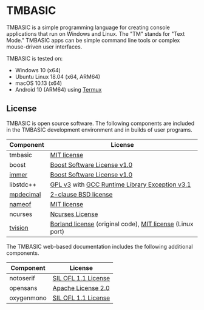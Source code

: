 # TMBASIC

TMBASIC is a simple programming language for creating console applications that run on Windows and Linux. The "TM" stands for "Text Mode." TMBASIC apps can be simple command line tools or complex mouse-driven user interfaces.

TMBASIC is tested on:
- Windows 10 (x64)
- Ubuntu Linux 18.04 (x64, ARM64)
- macOS 10.13 (x64)
- Android 10 (ARM64) using [Termux](https://termux.com/)

## License
TMBASIC is open source software. The following components are included in the TMBASIC development environment and in builds of user programs.

Component | License
-- | --
tmbasic | [MIT license](LICENSE)
boost | [Boost Software License v1.0](ext/boost/LICENSE_1_0.txt)
[immer](https://github.com/arximboldi/immer) | [Boost Software License v1.0](ext/immer/LICENSE)
libstdc++ | [GPL v3](ext/gcc/GPL-3) with [GCC Runtime Library Exception v3.1](ext/gcc/copyright)
[mpdecimal](https://www.bytereef.org/mpdecimal/) | [2-clause BSD license](ext/mpdecimal/LICENSE.txt)
[nameof](https://github.com/Neargye/nameof) | [MIT license](ext/nameof/LICENSE.txt)
ncurses | [Ncurses License](ext/ncurses/COPYING)
[tvision](https://github.com/magiblot/tvision) | [Borland license](ext/tvision/COPYRIGHT) (original code), [MIT license](ext/tvision/COPYRIGHT) (Linux port)

The TMBASIC web-based documentation includes the following additional components.

Component | License
-- | --
notoserif | [SIL OFL 1.1 License](ext/notoserif/OFL.txt)
opensans | [Apache License 2.0](ext/opensans/LICENSE.txt)
oxygenmono | [SIL OFL 1.1 License](ext/oxygenmono/OFL.txt)
